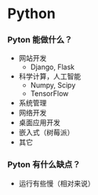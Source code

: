 # Python

### Pyton 能做什么？
* 网站开发
  - Django, Flask
* 科学计算，人工智能
  - Numpy, Scipy
  - TensorFlow
* 系统管理
* 网络开发
* 桌面应用开发
* 嵌入式（树莓派）
* 其它

### Pyton 有什么缺点？
* 运行有些慢（相对来说）

